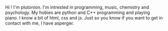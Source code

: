 Hi ! I'm plutonion.
I'm intrested in programming, music, chemistry and psychology.
My hobies are python and C++ programming and playing piano.
I know a bit of html, css and js.
Just so you know if you want to get in contact with me, I have asperger.

